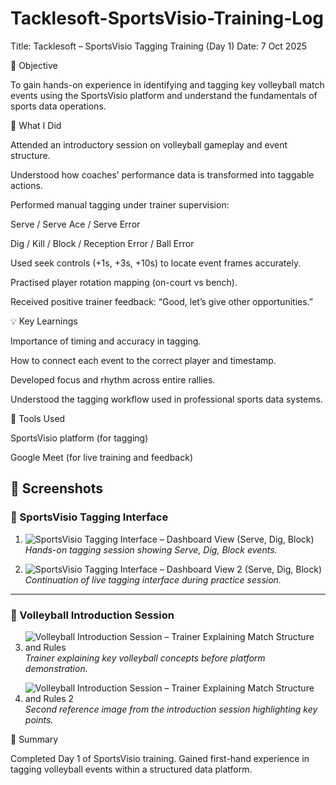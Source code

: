 # Tacklesoft-SportsVisio-Training-Log
Title: Tacklesoft – SportsVisio Tagging Training (Day 1)
Date: 7 Oct 2025

🎯 Objective

To gain hands-on experience in identifying and tagging key volleyball match events using the SportsVisio platform and understand the fundamentals of sports data operations.

🧠 What I Did

Attended an introductory session on volleyball gameplay and event structure.

Understood how coaches’ performance data is transformed into taggable actions.

Performed manual tagging under trainer supervision:

Serve / Serve Ace / Serve Error

Dig / Kill / Block / Reception Error / Ball Error

Used seek controls (+1s, +3s, +10s) to locate event frames accurately.

Practised player rotation mapping (on-court vs bench).

Received positive trainer feedback: “Good, let’s give other opportunities.”

💡 Key Learnings

Importance of timing and accuracy in tagging.

How to connect each event to the correct player and timestamp.

Developed focus and rhythm across entire rallies.

Understood the tagging workflow used in professional sports data systems.

🧾 Tools Used

SportsVisio platform (for tagging)

Google Meet (for live training and feedback)

## 📸 Screenshots

### 🔹 SportsVisio Tagging Interface
1. ![SportsVisio Tagging Interface – Dashboard View (Serve, Dig, Block)](assets/screenshots/SportsVisio_Tagging_Interface_Dashboard_View.png)  
   *Hands-on tagging session showing Serve, Dig, Block events.*

2. ![SportsVisio Tagging Interface – Dashboard View 2 (Serve, Dig, Block)](assets/screenshots/SportsVisio_Tagging_Interface_Dashboard_View_2.png)  
   *Continuation of live tagging interface during practice session.*

---

### 🔹 Volleyball Introduction Session
3. ![Volleyball Introduction Session – Trainer Explaining Match Structure and Rules](assets/screenshots/Volleyball_Introduction_Session_Trainer_Explaining_Match_Structure_and_Rules.png)  
   *Trainer explaining key volleyball concepts before platform demonstration.*

4. ![Volleyball Introduction Session – Trainer Explaining Match Structure and Rules 2](assets/screenshots/Volleyball_Introduction_Session_Trainer_Explaining_Match_Structure_and_Rules_2.png)  
   *Second reference image from the introduction session highlighting key points.*

🏁 Summary

Completed Day 1 of SportsVisio training.
Gained first-hand experience in tagging volleyball events within a structured data platform.
